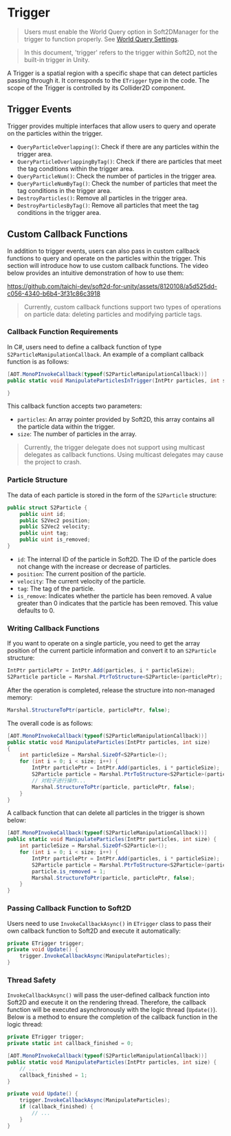 # Trigger
> Users must enable the World Query option in Soft2DManager for the trigger to function properly. See [World Query Settings]().

> In this document, 'trigger' refers to the trigger within Soft2D, not the built-in trigger in Unity.

A Trigger is a spatial region with a specific shape that can detect particles passing through it. It corresponds to the `ETrigger` type in the code. The scope of the Trigger is controlled by its Collider2D component.

## Trigger Events
Trigger provides multiple interfaces that allow users to query and operate on the particles within the trigger.

* `QueryParticleOverlapping()`: Check if there are any particles within the trigger area.
* `QueryParticleOverlappingByTag()`: Check if there are particles that meet the tag conditions within the trigger area.
* `QueryParticleNum()`: Check the number of particles in the trigger area.
* `QueryParticleNumByTag()`: Check the number of particles that meet the tag conditions in the trigger area.
* `DestroyParticles()`: Remove all particles in the trigger area.
* `DestroyParticlesByTag()`: Remove all particles that meet the tag conditions in the trigger area.

## Custom Callback Functions
In addition to trigger events, users can also pass in custom callback functions to query and operate on the particles within the trigger. This section will introduce how to use custom callback functions. The video below provides an intuitive demonstration of how to use them:

https://github.com/taichi-dev/soft2d-for-unity/assets/8120108/a5d525dd-c056-4340-b6b4-3f31c86c3918

> Currently, custom callback functions support two types of operations on particle data: deleting particles and modifying particle tags.


### Callback Function Requirements
In C#, users need to define a callback function of type `S2ParticleManipulationCallback`. An example of a compliant callback function is as follows:
```csharp
[AOT.MonoPInvokeCallback(typeof(S2ParticleManipulationCallback))]
public static void ManipulateParticlesInTrigger(IntPtr particles, int size) { 

}
```
This callback function accepts two parameters:
* `particles`: An array pointer provided by Soft2D, this array contains all the particle data within the trigger.
* `size`: The number of particles in the array.

> Currently, the trigger delegate does not support using multicast delegates as callback functions. Using multicast delegates may cause the project to crash.


### Particle Structure

The data of each particle is stored in the form of the `S2Particle` structure:
```csharp
public struct S2Particle {
    public uint id;
    public S2Vec2 position;
    public S2Vec2 velocity;
    public uint tag;
    public uint is_removed;
}
```
- `id`: The internal ID of the particle in Soft2D. The ID of the particle does not change with the increase or decrease of particles.
- `position`: The current position of the particle.
- `velocity`: The current velocity of the particle.
- `tag`: The tag of the particle.
- `is_remove`: Indicates whether the particle has been removed. A value greater than 0 indicates that the particle has been removed. This value defaults to 0.

### Writing Callback Functions
If you want to operate on a single particle, you need to get the array position of the current particle information and convert it to an `S2Particle` structure:

```csharp
IntPtr particlePtr = IntPtr.Add(particles, i * particleSize);
S2Particle particle = Marshal.PtrToStructure<S2Particle>(particlePtr);
```
After the operation is completed, release the structure into non-managed memory:
```csharp
Marshal.StructureToPtr(particle, particlePtr, false);
```
The overall code is as follows:
```csharp
[AOT.MonoPInvokeCallback(typeof(S2ParticleManipulationCallback))]
public static void ManipulateParticles(IntPtr particles, int size)
{
    int particleSize = Marshal.SizeOf<S2Particle>();
    for (int i = 0; i < size; i++) {
        IntPtr particlePtr = IntPtr.Add(particles, i * particleSize);
        S2Particle particle = Marshal.PtrToStructure<S2Particle>(particlePtr);
        // 对粒子进行操作...
        Marshal.StructureToPtr(particle, particlePtr, false);
    }
}
```
A callback function that can delete all particles in the trigger is shown below:

```csharp
[AOT.MonoPInvokeCallback(typeof(S2ParticleManipulationCallback))]
public static void ManipulateParticles(IntPtr particles, int size) {
    int particleSize = Marshal.SizeOf<S2Particle>();
    for (int i = 0; i < size; i++) {
        IntPtr particlePtr = IntPtr.Add(particles, i * particleSize);
        S2Particle particle = Marshal.PtrToStructure<S2Particle>(particlePtr);
        particle.is_removed = 1;
        Marshal.StructureToPtr(particle, particlePtr, false);
    }
}
```

### Passing Callback Function to Soft2D
Users need to use `InvokeCallbackAsync()` in `ETrigger` class to pass their own callback function to Soft2D and execute it automatically:

```csharp
private ETrigger trigger;
private void Update() {
    trigger.InvokeCallbackAsync(ManipulateParticles);
}
```

### Thread Safety
`InvokeCallbackAsync()` will pass the user-defined callback function into Soft2D and execute it on the rendering thread. Therefore, the callback function will be executed asynchronously with the logic thread (`Update()`). Below is a method to ensure the completion of the callback function in the logic thread:

```csharp
private ETrigger trigger;
private static int callback_finished = 0;

[AOT.MonoPInvokeCallback(typeof(S2ParticleManipulationCallback))]
public static void ManipulateParticles(IntPtr particles, int size) {
    // ...
    callback_finished = 1;
}

private void Update() {
    trigger.InvokeCallbackAsync(ManipulateParticles);
    if (callback_finished) {
        // ...
    }
}
```
